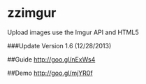 zzimgur
=======
Upload images use the Imgur API and HTML5

###Update
Version 1.6 (12/28/2013)


##Guide
<http://goo.gl/nExWs4>

##Demo
<http://goo.gl/mjYR0f>
